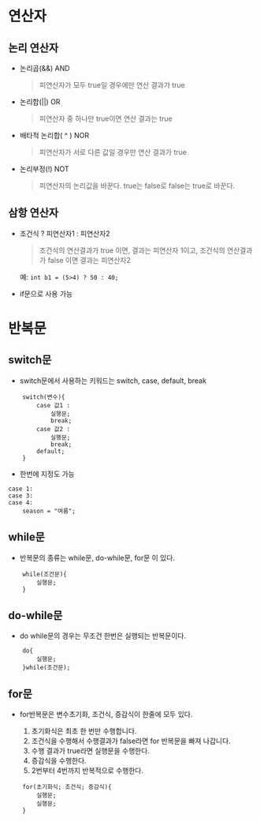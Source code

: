 # 연산자

## 논리 연산자

- 논리곱(&&) AND
  > 피연산자가 모두 true일 경우에만 연산 결과가 true
- 논리합(||) OR
  > 피연산자 중 하나만 true이면 연산 결과는 true
- 배타적 논리합( ^ ) NOR
  > 피연산자가 서로 다른 값일 경우만 연산 결과가 true
- 논리부정(!) NOT
  > 피연산자의 논리값을 바꾼다. true는 false로 false는 true로 바꾼다.

## 삼항 연산자

- 조건식 ? 피연산자1 : 피연산자2

  > 조건식의 연산결과가 true 이면, 결과는 피연산자 1이고, 조건식의 연산결과가 false 이면 결과는 피연산자2

  예: `int b1 = (5>4) ? 50 : 40;`

- if문으로 사용 가능

# 반복문

## switch문

- switch문에서 사용하는 키워드는 switch, case, default, break

```
    switch(변수){
        case 값1 :
            실행문;
            break;
        case 값2 :
            실행문;
            break;
        default;
    }
```

- 한번에 지정도 가능

```
case 1:
case 3:
case 4:
    season = "여름";
```

## while문

- 반복문의 종류는 while문, do-while문, for문 이 있다.

```
    while(조건문){
        실행문;
    }
```

## do-while문

- do while문의 경우는 무조건 한번은 실행되는 반복문이다.

```
    do{
        실행문;
    }while(조건문);
```

## for문

- for반복문은 변수초기화, 조건식, 증감식이 한줄에 모두 있다.

  1. 초기화식은 최초 한 번만 수행합니다.
  2. 조건식을 수행해서 수행결과가 false라면 for 반복문을 빠져 나갑니다.
  3. 수행 결과가 true라면 실행문을 수행한다.
  4. 증감식을 수행한다.
  5. 2번부터 4번까지 반복적으로 수행한다.

```
    for(초기화식; 조건식; 증감식){
        실행문;
        실행문;
    }
```
